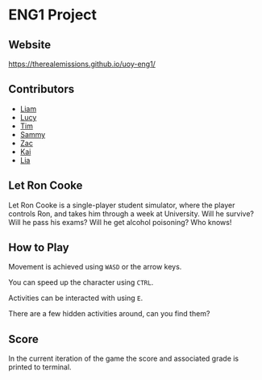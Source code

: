 # ENG1 Project

## Website
<https://therealemissions.github.io/uoy-eng1/>

## Contributors
- [Liam](https://github.com/TheRealEmissions)
- [Lucy](https://github.com/lc2353)
- [Tim](https://github.com/tgorst)
- [Sammy](https://github.com/sammyhori)
- [Zac](https://github.com/Zr695)
- [Kai]()
- [Lia]()

## Let Ron Cooke
Let Ron Cooke is a single-player student simulator, where the player controls Ron, and takes him through a week at University. Will he survive? Will he pass his exams? Will he get alcohol poisoning? Who knows!

## How to Play
Movement is achieved using `WASD` or the arrow keys.

You can speed up the character using `CTRL`.

Activities can be interacted with using `E`.

There are a few hidden activities around, can you find them?

## Score

In the current iteration of the game the score and associated grade is printed to terminal.

